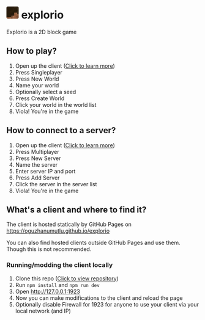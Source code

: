 # <img src="./src/client/assets/logo.png" width="32px"> explorio

Explorio is a 2D block game

## How to play?

1. Open up the client ([Click to learn more](#whats-a-client-and-where-to-find-it))
2. Press Singleplayer
3. Press New World
4. Name your world
5. Optionally select a seed
6. Press Create World
7. Click your world in the world list
8. Viola! You're in the game

## How to connect to a server?

1. Open up the client ([Click to learn more](#whats-a-client-and-where-to-find-it))
2. Press Multiplayer
3. Press New Server
4. Name the server
5. Enter server IP and port
6. Press Add Server
7. Click the server in the server list
8. Viola! You're in the game

## What's a client and where to find it?

The client is hosted statically by GitHub Pages on https://oguzhanumutlu.github.io/explorio

You can also find hosted clients outside GitHub Pages and use them. Though this is not recommended.

### Running/modding the client locally

1. Clone this repo ([Click to view repository](https://github.com/OguzhanUmutlu/explorio))
2. Run `npm install` and `npm run dev`
3. Open http://127.0.0.1:1923
4. Now you can make modifications to the client and reload the page
5. Optionally disable Firewall for 1923 for anyone to use your client via your local network (and IP)